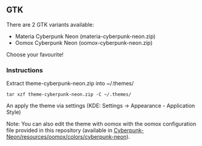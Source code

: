 ## GTK

There are 2 GTK variants available: 

* Materia Cyberpunk Neon (materia-cyberpunk-neon.zip)
* Oomox Cyberpunk Neon (oomox-cyberpunk-neon.zip)

Choose your favourite!

### Instructions

Extract theme-cyberpunk-neon.zip into ~/.themes/

`tar xzf theme-cyberpunk-neon.zip -C ~/.themes/`

An apply the theme via settings (KDE: Settings -> Appearance - Application Style)

Note: You can also edit the theme with oomox with the oomox configuration file provided in this repository (available in [Cyberpunk-Neon/resources/oomox/colors/cyberpunk-neon](https://github.com/Roboron3042/Cyberpunk-Neon/blob/master/resources/oomox/colors/Cyberpunk-Neon)).
